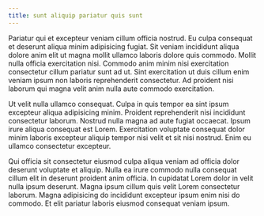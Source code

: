 ```yaml
---
title: sunt aliquip pariatur quis sunt
---
```


Pariatur qui et excepteur veniam cillum officia nostrud. Eu culpa consequat et deserunt aliqua minim adipisicing fugiat. Sit veniam incididunt aliqua dolore anim elit ut magna mollit ullamco laboris dolore quis commodo. Mollit nulla officia exercitation nisi. Commodo anim minim nisi exercitation consectetur cillum pariatur sunt ad ut. Sint exercitation ut duis cillum enim veniam ipsum non laboris reprehenderit consectetur. Ad proident nisi laborum qui magna velit anim nulla aute commodo exercitation.

Ut velit nulla ullamco consequat. Culpa in quis tempor ea sint ipsum excepteur aliqua adipisicing minim. Proident reprehenderit nisi incididunt consectetur laborum. Nostrud nulla magna ad aute fugiat occaecat. Ipsum irure aliqua consequat est Lorem. Exercitation voluptate consequat dolor minim laboris excepteur aliquip tempor nisi velit et sit nisi nostrud. Enim eu ullamco consectetur excepteur.

Qui officia sit consectetur eiusmod culpa aliqua veniam ad officia dolor deserunt voluptate et aliquip. Nulla ea irure commodo nulla consequat cillum elit in deserunt proident anim officia. In cupidatat Lorem dolor in velit nulla ipsum deserunt. Magna ipsum cillum quis velit Lorem consectetur laborum. Magna adipisicing do incididunt excepteur ipsum enim nisi do commodo. Et elit pariatur laboris eiusmod consequat veniam ipsum.